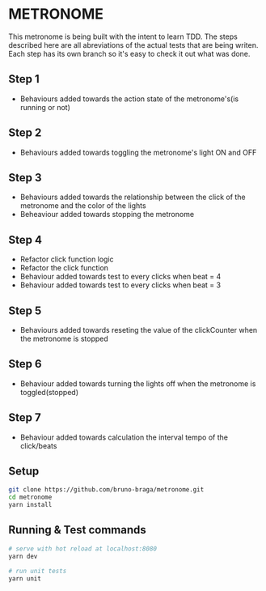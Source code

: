 # METRONOME

This metronome is being built with the intent to learn TDD. The steps described here are all abreviations of the actual tests that are being writen. Each step has its own branch so it's easy to check it out what was done.

## Step 1

- Behaviours added towards the action state of the metronome's(is running or not)

## Step 2

- Behaviours added towards toggling the metronome's light ON and OFF

## Step 3

- Behaviours added towards the relationship between the click of the metronome and the color of the lights
- Beheaviour added towards stopping the metronome

## Step 4

- Refactor click function logic
- Refactor the click function
- Behaviour added towards test to every clicks when beat = 4
- Behaviour added towards test to every clicks when beat = 3

## Step 5

- Behaviours added towards reseting the value of the clickCounter when the metronome is stopped

## Step 6

- Behaviour added towards turning the lights off when the metronome is toggled(stopped)

## Step 7

- Behaviour added towards calculation the interval tempo of the click/beats

## Setup

``` bash
git clone https://github.com/bruno-braga/metronome.git
cd metronome
yarn install
```

## Running & Test commands

``` bash
# serve with hot reload at localhost:8080
yarn dev

# run unit tests
yarn unit
```
